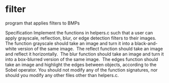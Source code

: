# filter
program that applies filters to BMPs

Specification
Implement the functions in helpers.c such that a user can apply grayscale, reflection, blur, or edge detection filters to their images.
	 The function grayscale should take an image and turn it into a black-and-white version of the same image.
	 The reflect function should take an image and reflect it horizontally.
	 The blur function should take an image and turn it into a box-blurred version of the same image.
	 The edges function should take an image and highlight the edges between objects, according to the Sobel operator.
You should not modify any of the function signatures, nor should you modify any other files other than helpers.c.
